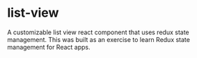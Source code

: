 # list-view

A customizable list view react component that uses redux state management. This was built as an exercise to learn Redux state management for React apps.
